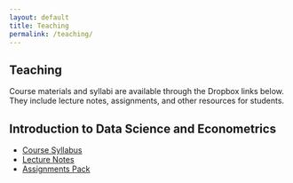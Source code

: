 ```yaml
---
layout: default
title: Teaching
permalink: /teaching/
---
```


<section class="section">
  <h1>Teaching</h1>
  <p>
    Course materials and syllabi are available through the Dropbox links below.
    They include lecture notes, assignments, and other resources for students.
  </p>
</section>

<section class="section">
  <h2>Introduction to Data Science and Econometrics</h2>
  <ul class="link-list">
    <li><a href="https://www.dropbox.com/s/placeholder/teaching-syllabus.pdf?dl=0" target="_blank" rel="noopener">Course Syllabus</a></li>
    <li><a href="https://www.dropbox.com/s/placeholder/teaching-lecture-notes.pdf?dl=0" target="_blank" rel="noopener">Lecture Notes</a></li>
    <li><a href="https://www.dropbox.com/s/placeholder/teaching-assignments.zip?dl=0" target="_blank" rel="noopener">Assignments Pack</a></li>
  </ul>
</section>

